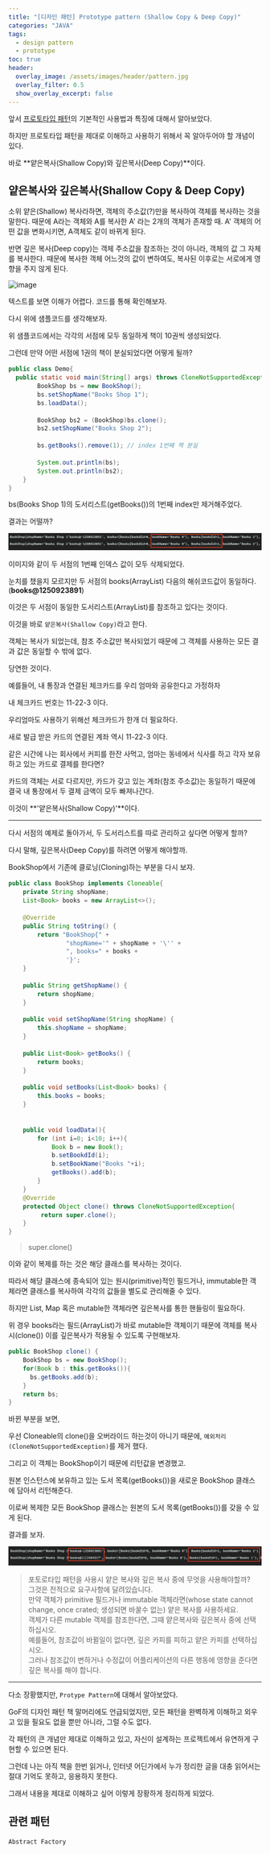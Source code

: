 ```yaml
---
title: "[디자인 패턴] Prototype pattern (Shallow Copy & Deep Copy)"
categories: "JAVA"
tags:
  - design pattern
  - prototype
toc: true
header:
  overlay_image: /assets/images/header/pattern.jpg
  overlay_filter: 0.5
  show_overlay_excerpt: false
---
```


앞서 [프로토타입 패턴](https://betterfly88.github.io/dev/prototype_pattern/)의 기본적인 사용법과 특징에 대해서 알아보았다.

하지만 프로토타입 패턴을 제대로 이해하고 사용하기 위해서 꼭 알아두어야 할 개념이 있다.

바로 **얕은복사(Shallow Copy)와 깊은복사(Deep Copy)**이다.

## 얕은복사와 깊은복사(Shallow Copy & Deep Copy)

소위 얕은(Shallow) 복사라하면, 객체의 주소값(?)만을 복사하여 객체를 복사하는 것을 말한다.
때문에 A라는 객체와 A를 복사한 A' 라는 2개의 객체가 존재할 때.
A' 객체의 어떤 값을 변화시키면, A객체도 같이 바뀌게 된다.

반면 깊은 복사(Deep copy)는 객체 주소값을 참조하는 것이 아니라, 객체의 값 그 자체를 복사한다.
때문에 복사한 객체 어느것의 값이 변하여도, 복사된 이후로는 서로에게 영향을 주지 않게 된다.

![image](https://springframework.guru/wp-content/uploads/2015/04/4-23-2015-1-55-29-AM-300x210.jpg)

텍스트를 보면 이해가 어렵다. 코드를 통해 확인해보자.

다시 위에 샘플코드를 생각해보자.

위 샘플코드에서는 각각의 서점에 모두 동일하게 책이 10권씩 생성되었다.

그런데 만약 어떤 서점에 1권의 책이 분실되었다면 어떻게 될까?

~~~java
public class Demo{
  public static void main(String[] args) throws CloneNotSupportedException {
        BookShop bs = new BookShop();
        bs.setShopName("Books Shop 1");
        bs.loadData();

        BookShop bs2 = (BookShop)bs.clone();
        bs2.setShopName("Books Shop 2");

        bs.getBooks().remove(1); // index 1번째 책 분실

        System.out.println(bs);
        System.out.println(bs2);
    }
}
~~~

bs(Books Shop 1)의 도서리스트(getBooks())의 1번째 index만 제거해주었다.

결과는 어떨까?

![rm_bookShop](/assets/images/study/dev/2019/1_bs_remove.png)

이미지와 같이 두 서점의 1번째 인덱스 값이 모두 삭제되었다.

눈치를 챘을지 모르지만 두 서점의 books(ArrayList) 다음의 해쉬코드값이 동일하다. (**books@1250923891**)

이것은 두 서점이 동일한 도서리스트(ArrayList)를 참조하고 있다는 것이다.

이것을 바로 <code>얕은복사(Shallow Copy)</code>라고 한다.

객체는 복사가 되었는데, 참조 주소값만 복사되었기 때문에 그 객체를 사용하는 모든 결과 값은 동일할 수 밖에 없다.

당연한 것이다.

예를들어, 내 통장과 연결된 체크카드를 우리 엄마와 공유한다고 가정하자

내 체크카드 번호는 11-22-3 이다.

우리엄마도 사용하기 위해선 체크카드가 한개 더 필요하다.

새로 발급 받은 카드의 연결된 계좌 역시 11-22-3 이다.

같은 시간에 나는 회사에서 커피를 한잔 사먹고, 엄마는 동네에서 식사를 하고 각자 보유하고 있는 카드로 결제를 한다면?

카드의 객체는 서로 다르지만, 카드가 갖고 있는 계좌(참조 주소값)는 동일하기 때문에 결국 내 통장에서 두 결제 금액이 모두 빠져나간다.

이것이 **'얕은복사(Shallow Copy)'**이다.

---

다시 서점의 예제로 돌아가서, 두 도서리스트를 따로 관리하고 싶다면 어떻게 할까?

다시 말해, 깊은복사(Deep Copy)를 하려면 어떻게 해야할까.

BookShop에서 기존에 클로닝(Cloning)하는 부분을 다시 보자.

~~~java
public class BookShop implements Cloneable{
    private String shopName;
    List<Book> books = new ArrayList<>();

    @Override
    public String toString() {
        return "BookShop{" +
                "shopName='" + shopName + '\'' +
                ", books=" + books +
                '}';
    }

    public String getShopName() {
        return shopName;
    }

    public void setShopName(String shopName) {
        this.shopName = shopName;
    }

    public List<Book> getBooks() {
        return books;
    }

    public void setBooks(List<Book> books) {
        this.books = books;
    }


    public void loadData(){
        for (int i=0; i<10; i++){
            Book b = new Book();
            b.setBookdId(i);
            b.setBookName("Books "+i);
            getBooks().add(b);
        }
    }
    @Override
    protected Object clone() throws CloneNotSupportedException{
         return super.clone();
    }
}
~~~

>super.clone()

이와 같이 복제를 하는 것은 해당 클래스를 복사하는 것이다.

따라서 해당 클래스에 종속되어 있는 원시(primitive)적인 필드거나, immutable한 객체라면 클래스를 복사하여 각각의 값들을 별도로 관리해줄 수 있다.

하지만 List, Map 혹은 mutable한 객체라면 깊은복사를 통한 핸들링이 필요하다.

위 경우 books라는 필드(ArrayList)가 바로 mutable한 객체이기 때문에 객체를 복사시(clone()) 이를 깊은복사가 적용될 수 있도록 구현해보자.

~~~java
public BookShop clone() {
    BookShop bs = new BookShop();
    for(Book b : this.getBooks()){
      bs.getBooks.add(b);
    }
    return bs;
}
~~~

바뀐 부분을 보면, 

우선 Cloneable의 clone()을 오버라이드 하는것이 아니기 때문에, <code>예외처리(CloneNotSupportedException)</code>를 제거 했다.

그리고 이 객체는 BookShop이기 때문에 리턴값을 변경했고.

원본 인스턴스에 보유하고 있는 도서 목록(getBooks())을 새로운 BookShop 클래스에 담아서 리턴해준다.

이로써 복제한 모든 BookShop 클래스는 원본의 도서 목록(getBooks())를 갖을 수 있게 된다.

결과를 보자.

![deep_copy](/assets/images/study/dev/2019/1_deep_copy.png)

> 포토로타입 패턴을 사용시 얕은 복사와 깊은 복사 중에 무엇을 사용해야할까?  <br/>
그것은 전적으로 요구사항에 달려있습니다. <br/>
만약 객체가 primitive 필드거나 immutable 객체라면(whose state cannot change, once crated; 생성되면 바꿀수 없는) 얕은 복사를 사용하세요. <br/>
객체가 다른 mutable 객체를 참조한다면, 그때 얕은복사와 깊은복사 중에 선택하십시오. <br/>
예를들어, 참조값이 바뀔일이 없다면, 깊은 카피를 피하고 얕은 카피를 선택하십시오. <br/>
그러나 참조값이 변하거나 수정값이 어플리케이션의 다른 행동에 영향을 준다면 깊은 복사를 해야 합니다.

---

다소 장황했지만, <code>Protype Pattern</code>에 대해서 알아보았다.

GoF의 디자인 패턴 책 말머리에도 언급되었지만, 모든 패턴을 완벽하게 이해하고 외우고 있을 필요도 없을 뿐만 아니라, 그럴 수도 없다.

각 패턴의 큰 개념만 제대로 이해하고 있고, 자신이 설계하는 프로젝트에서 유연하게 구현할 수 있으면 된다.

그런데 나는 아직 책을 한번 읽거나, 인터넷 어딘가에서 누가 정리한 글을 대충 읽어서는 절대 기억도 못하고, 응용하지 못한다.

그래서 내용을 제대로 이해하고 싶어 이렇게 장황하게 정리하게 되었다.

## 관련 패턴

<code>Abstract Factory</code>